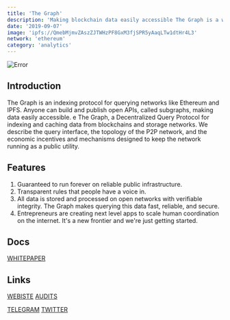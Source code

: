 ```yaml
---
title: 'The Graph'
description: 'Making blockchain data easily accessible The Graph is a web3 protocol for indexing and querying blockchain data with GraphQL'
date: '2019-09-07'
image: 'ipfs://QmebMjmvZAszZJTWHzPF8GxM3fjSPR5yAaqLTw1dtHr4L3'
network: 'ethereum'
category: 'analytics'
---
```


![Error](ipfs://QmdikoWzaU2xrc1DGhSjs7mQVGFDMt2CRAJiq7JfFqhEcU)

## Introduction
The Graph is an indexing protocol for querying networks like Ethereum and IPFS. Anyone can build and publish open APIs, called subgraphs, making data easily accessible. e The Graph, a Decentralized Query Protocol for indexing and caching data from blockchains and storage networks. We describe the query interface, the topology of the P2P network, and the economic incentives and mechanisms designed to keep the network running as a public utility.

## Features

1. Guaranteed to run forever on reliable public infrastructure.
2. Transparent rules that people have a voice in.
3. All data is stored and processed on open networks with verifiable integrity. The Graph makes querying this data fast, reliable, and secure.
4. Entrepreneurs are creating next level apps to scale human coordination on the internet. It's a new frontier and we're just getting started.

## Docs

[WHITEPAPER](ipfs://QmZAKLgFwFW1aYkBP4Cwi1E375wHTa8DDRa4pzT2d3f5cc)


## Links

[WEBISTE](https://thegraph.com)
[AUDITS](https://blog.openzeppelin.com/thegraph-governance-upgrade-audit)

[TELEGRAM](https://t.me/GraphProtocol)
[TWITTER](https://twitter.com/graphprotocol)